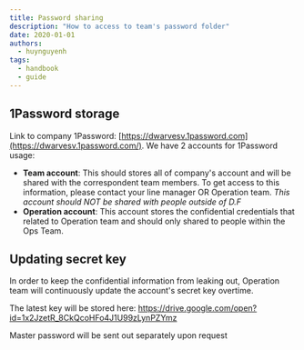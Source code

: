 ```yaml
---
title: Password sharing
description: "How to access to team's password folder"
date: 2020-01-01
authors:
  - huynguyenh
tags:
  - handbook
  - guide
---
```


## 1Password storage

Link to company 1Password: [https://dwarvesv.1password.com](https://dwarvesv.1password.com/). We have 2 accounts for 1Password usage:

- **Team account**: This should stores all of company's account and will be shared with the correspondent team members. To get access to this information, please contact your line manager OR Operation team. _This account should NOT be shared with people outside of D.F_
- **Operation account**: This account stores the confidential credentials that related to Operation team and should only shared to people within the Ops Team.

## Updating secret key

In order to keep the confidential information from leaking out, Operation team will continuously update the account's secret key overtime.

The latest key will be stored here: https://drive.google.com/open?id=1x2JzetR_8CkQcoHFo4J1U99zLynPZYmz

Master password will be sent out separately upon request
